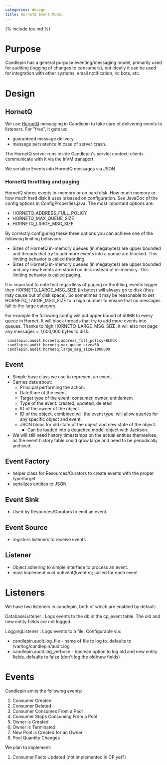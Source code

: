 ```yaml
---
categories: design
title: HornetQ Event Model
---
```

{% include toc.md %}

# Purpose
Candlepin has a general purpose eventing/messaging model, primarily used for
auditing (logging of changes to consumers), but ideally it can be used for
integration with other systems, email notification, irc bots, etc.

# Design

## HornetQ
We use [HornetQ](http://www.jboss.org/hornetq) messaging in Candlepin to take
care of delivering events to listeners. For "free", it gets us:

* guaranteed message delivery
* message persistence in case of server crash.

The HornetQ server runs inside Candlepin's servlet context; clients communicate with it via the InVM transport.

We serialize Events into HornetQ messages via JSON.

### HornetQ throttling and paging
HornetQ stores events in-memory or on hard disk. How much memory or how much hard disk it uses is based on configuration. See JavaDoc of the config options in ConfigProperties.java. The most important options are: 

* HORNETQ_ADDRESS_FULL_POLICY
* HORNETQ_MAX_QUEUE_SIZE
* HORNETQ_LARGE_MSG_SIZE

By correctly configuring these three options you can achieve one of the following limiting behaviors:

* Sizes of HornetQ in-memory queues (in megabytes) are upper bounded and threads that try to add more events into a queue are blocked. This limiting behavior is called throttling.
* Sizes of HornetQ in-memory queues (in megabytes) are upper bounded and any new Events are stored on disk instead of in-memory. This limiting behavior is called paging.

It is important to note that regardless of paging or throttling, events bigger then HORNETQ_LARGE_MSG_SIZE (in bytes) will always go to disk (thus may cause out of disk space). So sometimes it may be reasonable to set HORNETQ_LARGE_MSG_SIZE to a high number to ensure that no messages fall to the large category. 

For example the following config will put upper bound of 50MB to every queue in Hornet. It will block threads that try to add more events into queues. Thanks to high HORNETQ_LARGE_MSG_SIZE, it will also not page any messages < 1,000,000 bytes to disk.

```
 candlepin.audit.hornetq.address_full_policy=BLOCK
 candlepin.audit.hornetq.max_queue_size=50
 candlepin.audit.hornetq.large_msg_size=1000000
```

## Event
* Simple base class we use to represent an event.
* Carries data about:
  * Principal performing the action.
  * Date/time of the event.
  * Target type of the event: consumer, owner, entitlement
  * Type of the event: created, updated, deleted
  * ID of the owner of the object
  * ID of the object, combined will the event type, will allow queries for any specific object and event.
  * JSON blobs for old state of the object and new state of the object.
    * Can be loaded into a detached model object with Jackson.
* We will still need history timestamps on the actual entities themselves, as the event history table could grow large and need to be periodically archived.

## Event Factory
* helper class for Resources/Curators to create events with the proper type/target.
* serializes entities to JSON

## Event Sink
* Used by Resources/Curators to emit an event.

## Event Source
* registers listeners to receive events

## Listener
* Object adhering to simple interface to process an event.
* must implement void onEvent(Event e); called for each event

# Listeners
We have two listeners in candlepin, both of which are enabled by default:

DatabaseListener
: Logs events to the db in the cp_event table. The old and new entity fields are not logged.

LoggingListener
: Logs events to a file. Configurable via:

  * candlepin.audit.log_file - name of file to log to. defaults to /var/log/candlepin/audit.log
  * candlepin.audit.log_verbose - boolean option to log old and new entity fields. defaults to false (don't log the old/new fields)

# Events
Candlepin emits the following events:

1. Consumer Created
1. Consumer Deleted
1. Consumer Consumes From a Pool
1. Consumer Stops Consuming From a Pool
1. Owner is Created
1. Owner is Terminated
1. New Pool is Created for an Owner
1. Pool Quantity Changes

We plan to implement:

1. Consumer Facts Updated (not implemented in CP yet?)
